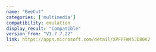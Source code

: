 ```yaml
---
name: "BeeCut"
categories: ['multimedia']
compatibility: emulation
display_result: "Compatible"
version_from: "V1.7.7.22"
link: https://apps.microsoft.com/detail/XPFPFWV5JD80K2
---
```

